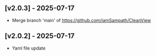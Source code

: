 ## [v2.0.3] - 2025-07-17

- Merge branch 'main' of https://github.com/iamSampath/CleanView

## [v2.0.2] - 2025-07-17

- Yaml file update

